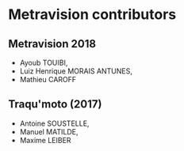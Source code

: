# Metravision contributors

## Metravision 2018

* Ayoub TOUIBI,
* Luiz Henrique MORAIS ANTUNES,
* Mathieu CAROFF

## Traqu'moto (2017)
* Antoine SOUSTELLE,
* Manuel MATILDE,
* Maxime LEIBER
